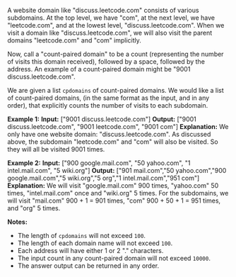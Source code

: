 A website domain like "discuss.leetcode.com" consists of various subdomains. At the top level, we have "com", at the next level, we have "leetcode.com", and at the lowest level, "discuss.leetcode.com". When we visit a domain like "discuss.leetcode.com", we will also visit the parent domains "leetcode.com" and "com" implicitly.

Now, call a "count-paired domain" to be a count (representing the number of visits this domain received), followed by a space, followed by the address. An example of a count-paired domain might be "9001 discuss.leetcode.com".

We are given a list `cpdomains` of count-paired domains. We would like a list of count-paired domains, (in the same format as the input, and in any order), that explicitly counts the number of visits to each subdomain.

**Example 1:**
<b>Input:</b>
["9001 discuss.leetcode.com"]
<b>Output:</b>
["9001 discuss.leetcode.com", "9001 leetcode.com", "9001 com"]
<b>Explanation:</b>
We only have one website domain: "discuss.leetcode.com". As discussed above, the subdomain "leetcode.com" and "com" will also be visited. So they will all be visited 9001 times.

**Example 2:**
<b>Input:</b>
["900 google.mail.com", "50 yahoo.com", "1 intel.mail.com", "5 wiki.org"]
<b>Output:</b>
["901 mail.com","50 yahoo.com","900 google.mail.com","5 wiki.org","5 org","1 intel.mail.com","951 com"]
<b>Explanation:</b>
We will visit "google.mail.com" 900 times, "yahoo.com" 50 times, "intel.mail.com" once and "wiki.org" 5 times. For the subdomains, we will visit "mail.com" 900 + 1 = 901 times, "com" 900 + 50 + 1 = 951 times, and "org" 5 times.

**Notes:**

- The length of `cpdomains` will not exceed `100`.
- The length of each domain name will not exceed `100`.
- Each address will have either 1 or 2 "." characters.
- The input count in any count-paired domain will not exceed  `10000`.
- The answer output can be returned in any order.
